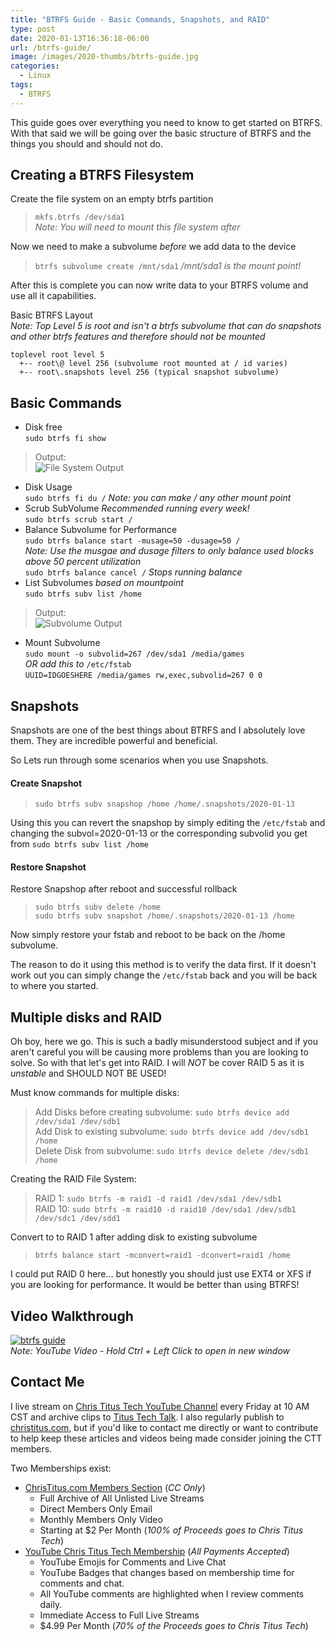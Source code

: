 ```yaml
---
title: "BTRFS Guide - Basic Commands, Snapshots, and RAID"
type: post
date: 2020-01-13T16:36:18-06:00
url: /btrfs-guide/
image: /images/2020-thumbs/btrfs-guide.jpg
categories:
  - Linux
tags:
  - BTRFS
---
```

This guide goes over everything you need to know to get started on BTRFS. With that said we will be going over the basic structure of BTRFS and the things you should and should not do. <!--more-->

## Creating a BTRFS Filesystem

Create the file system on an empty btrfs partition  
> `mkfs.btrfs /dev/sda1`  
_Note: You will need to mount this file system after_

Now we need to make a subvolume *before* we add data to the device  
> `btrfs subvolume create /mnt/sda1` _/mnt/sda1 is the mount point!_

After this is complete you can now write data to your BTRFS volume and use all it capabilities. 

Basic BTRFS Layout  
_Note: Top Level 5 is root and isn't a btrfs subvolume that can do snapshots and other btrfs features and therefore should not be mounted_  
```
toplevel root level 5
  +-- root\@ level 256 (subvolume root mounted at / id varies)
  +-- root\.snapshots level 256 (typical snapshot subvolume)
```

## Basic Commands

  - Disk free  
`sudo btrfs fi show`  
> Output:  
![File System Output](/images/2020/btrfs/fishow.png)

  - Disk Usage  
`sudo btrfs fi du /` _Note: you can make / any other mount point_  
  - Scrub SubVolume *Recommended running every week!*  
`sudo btrfs scrub start /`  
  - Balance Subvolume for Performance  
`sudo btrfs balance start -musage=50 -dusage=50 /`  
_Note: Use the musgae and dusage filters to only balance used blocks above 50 percent utilization_  
`sudo btrfs balance cancel /` _Stops running balance_  
  - List Subvolumes *based on mountpoint*  
`sudo btrfs subv list /home`  
> Output:  
![Subvolume Output](/images/2020/btrfs/subv-list.png)

  - Mount Subvolume  
`sudo mount -o subvolid=267 /dev/sda1 /media/games`  
*OR add this to* `/etc/fstab`  
`UUID=IDGOESHERE /media/games rw,exec,subvolid=267 0 0`

## Snapshots

Snapshots are one of the best things about BTRFS and I absolutely love them. They are incredible powerful and beneficial. 

So Lets run through some scenarios when you use Snapshots.

#### Create Snapshot  
> `sudo btrfs subv snapshop /home /home/.snapshots/2020-01-13`

Using this you can revert the snapshop by simply editing the `/etc/fstab` and changing the subvol=2020-01-13 or the corresponding subvolid you get from `sudo btrfs subv list /home`

#### Restore Snapshot
Restore Snapshop after reboot and successful rollback
> `sudo btrfs subv delete /home`  
`sudo btrfs subv snapshot /home/.snapshots/2020-01-13 /home`

Now simply restore your fstab and reboot to be back on the /home subvolume. 

The reason to do it using this method is to verify the data first. If it doesn't work out you can simply change the `/etc/fstab` back and you will be back to where you started. 

## Multiple disks and RAID

Oh boy, here we go. This is such a badly misunderstood subject and if you aren't careful you will be causing more problems than you are looking to solve. So with that let's get into RAID. I will *NOT* be cover RAID 5 as it is *unstable* and SHOULD NOT BE USED!

Must know commands for multiple disks:  
> Add Disks before creating subvolume: `sudo btrfs device add /dev/sda1 /dev/sdb1`  
Add Disk to existing subvolume: `sudo btrfs device add /dev/sdb1 /home`  
Delete Disk from subvolume: `sudo btrfs device delete /dev/sdb1 /home`  

Creating the RAID File System:  
> RAID 1: `sudo btrfs -m raid1 -d raid1 /dev/sda1 /dev/sdb1`  
RAID 10: `sudo btrfs -m raid10 -d raid10 /dev/sda1 /dev/sdb1 /dev/sdc1 /dev/sdd1`

Convert to to RAID 1 after adding disk to existing subvolume  
> `btrfs balance start -mconvert=raid1 -dconvert=raid1 /home`

I could put RAID 0 here... but honestly you should just use EXT4 or XFS if you are looking for performance. It would be better than using BTRFS!

## Video Walkthrough
[![btrfs guide](https://img.youtube.com/vi/J2QP4onqJKI/0.jpg)](https://www.youtube.com/watch?v=J2QP4onqJKI)  
_Note: YouTube Video - Hold Ctrl + Left Click to open in new window_

## Contact Me

I live stream on [Chris Titus Tech YouTube Channel][1] every Friday at 10 AM CST and archive clips to [Titus Tech Talk][2]. I also regularly publish to [christitus.com][3], but if you'd like to contact me directly or want to contribute to help keep these articles and videos being made consider joining the CTT members. 

Two Memberships exist:
- [ChrisTitus.com Members Section][4] (_CC Only_)
  - Full Archive of All Unlisted Live Streams
  - Direct Members Only Email
  - Monthly Members Only Video
  - Starting at $2 Per Month (_100% of Proceeds goes to Chris Titus Tech_)
- [YouTube Chris Titus Tech Membership][5] (_All Payments Accepted_)
  - YouTube Emojis for Comments and Live Chat
  - YouTube Badges that changes based on membership time for comments and chat.
  - All YouTube comments are highlighted when I review comments daily. 
  - Immediate Access to Full Live Streams
  - $4.99 Per Month (_70% of the Proceeds goes to Chris Titus Tech_)

 [1]: https://www.youtube.com/c/ChrisTitusTech
 [2]: https://www.youtube.com/c/ChrisTitusTechStreams
 [3]: https://christitus.com/
 [4]: https://christitus.com/members
 [5]: https://links.christitus.com/join